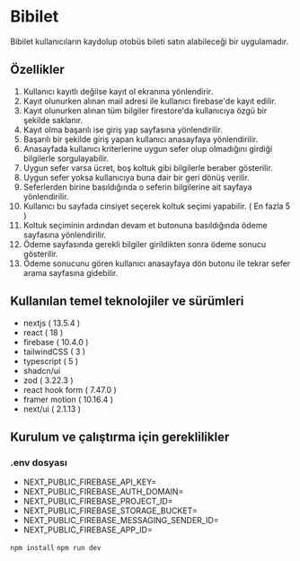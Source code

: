 # Bibilet

Bibilet kullanıcıların kaydolup otobüs bileti satın alabileceği bir uygulamadır.

## Özellikler

1. Kullanıcı kayıtlı değilse kayıt ol ekranına yönlendirir.
2. Kayıt olunurken alınan mail adresi ile kullanıcı firebase'de kayıt edilir.
3. Kayıt olunurken alınan tüm bilgiler firestore'da kullanıcıya özgü bir şekilde saklanır.
4. Kayıt olma başarılı ise giriş yap sayfasına yönlendirilir.
5. Başarılı bir şekilde giriş yapan kullanıcı anasayfaya yönlendirilir.
6. Anasayfada kullanıcı kriterlerine uygun sefer olup olmadığını girdiği bilgilerle sorgulayabilir.
7. Uygun sefer varsa ücret, boş koltuk gibi bilgilerle beraber gösterilir.
8. Uygun sefer yoksa kullanıcıya buna dair bir geri dönüş verilir.
9. Seferlerden birine basıldığında o seferin bilgilerine ait sayfaya yönlendirilir.
10. Kullanıcı bu sayfada cinsiyet seçerek koltuk seçimi yapabilir. ( En fazla 5 )
11. Koltuk seçiminin ardından devam et butonuna basıldığında ödeme sayfasına yönlendirilir.
12. Ödeme sayfasında gerekli bilgiler girildikten sonra ödeme sonucu gösterilir.
13. Ödeme sonucunu gören kullanıcı anasayfaya dön butonu ile tekrar sefer arama sayfasına gidebilir.

## Kullanılan temel teknolojiler ve sürümleri

- nextjs ( 13.5.4 )
- react ( 18 )
- firebase ( 10.4.0 )
- tailwindCSS ( 3 )
- typescript ( 5 )
- shadcn/ui
- zod ( 3.22.3 )
- react hook form ( 7.47.0 )
- framer motion ( 10.16.4 )
- next/ui ( 2.1.13 )

## Kurulum ve çalıştırma için gereklilikler

### .env dosyası

- NEXT_PUBLIC_FIREBASE_API_KEY=
- NEXT_PUBLIC_FIREBASE_AUTH_DOMAIN=
- NEXT_PUBLIC_FIREBASE_PROJECT_ID=
- NEXT_PUBLIC_FIREBASE_STORAGE_BUCKET=
- NEXT_PUBLIC_FIREBASE_MESSAGING_SENDER_ID=
- NEXT_PUBLIC_FIREBASE_APP_ID=

`npm install`
`npm run dev`
